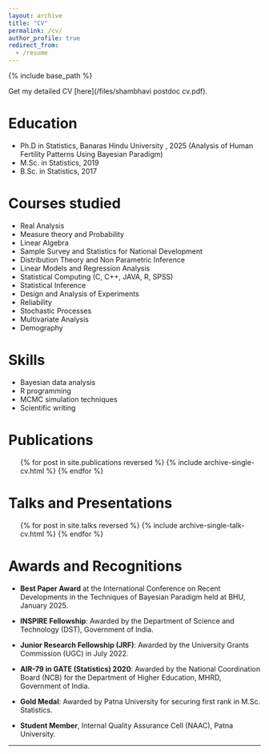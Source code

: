 ```yaml
---
layout: archive
title: "CV"
permalink: /cv/
author_profile: true
redirect_from:
  - /resume
---
```


{% include base_path %}
  
Get my detailed CV [here](/files/shambhavi postdoc cv.pdf).



Education
======
* Ph.D in Statistics, Banaras Hindu University , 2025 (Analysis of Human Fertility Patterns Using Bayesian Paradigm)
* M.Sc. in Statistics, 2019
* B.Sc. in Statistics, 2017

Courses studied
======
* Real Analysis
* Measure theory and Probability
* Linear Algebra
* Sample Survey and Statistics for National Development
* Distribution Theory and Non Parametric Inference
* Linear Models and Regression Analysis
* Statistical Computing (C, C++, JAVA, R, SPSS)
* Statistical Inference
* Design and Analysis of Experiments
* Reliability
* Stochastic Processes
* Multivariate Analysis
* Demography
  
Skills
======
* Bayesian data analysis
* R programming
* MCMC simulation techniques
* Scientific writing

Publications
======

<ul>
  {% for post in site.publications reversed %}
    {% include archive-single-cv.html %}
  {% endfor %}
</ul>


Talks and Presentations
======

<ul>
  {% for post in site.talks reversed %}
    {% include archive-single-talk-cv.html %}
  {% endfor %}
</ul>


Awards and Recognitions
======

* **Best Paper Award** at the International Conference on Recent Developments in the Techniques of Bayesian Paradigm held at BHU, January 2025.

* **INSPIRE Fellowship**: Awarded by the Department of Science and Technology (DST), Government of India.

* **Junior Research Fellowship (JRF)**: Awarded by the University Grants Commission (UGC) in July 2022.

* **AIR-79 in GATE (Statistics) 2020**: Awarded by the National Coordination Board (NCB) for the Department of Higher Education, MHRD, Government of India.

* **Gold Medal**: Awarded by Patna University for securing first rank in M.Sc. Statistics.

* **Student Member**, Internal Quality Assurance Cell (NAAC), Patna University.

---
</div>
